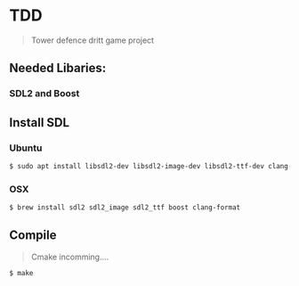 # TDD
> Tower defence dritt game project

## Needed Libaries:
### SDL2 and Boost

## Install SDL

### Ubuntu
```bash
$ sudo apt install libsdl2-dev libsdl2-image-dev libsdl2-ttf-dev clang-format-8
```

### OSX

```bash
$ brew install sdl2 sdl2_image sdl2_ttf boost clang-format
```

## Compile
> Cmake incomming....

```bash
$ make
```
